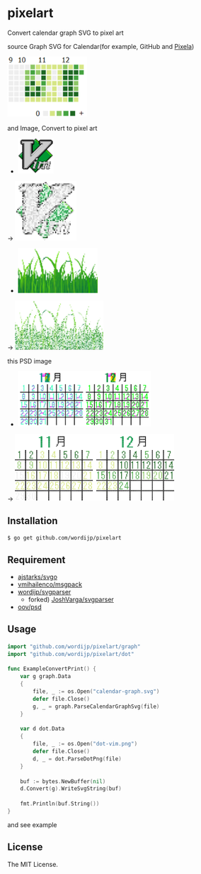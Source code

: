 # pixelart

Convert calendar graph SVG to pixel art

source Graph SVG for Calendar(for example, GitHub and [Pixela](https://pixe.la))

<img src="./doc/img/vim-pixela.png" width="180" alt="vim" title="vim">

and Image, Convert to pixel art

- <img src="./doc/img/vim.png" width="80" alt="vim" title="vim">
 →
<img src="./doc/img/dst-vim-pixela.png" width="140" alt="vim" title="vim">
- <img src="./doc/img/grass.png" width="180" alt="vim" title="vim">
 →
<img src="./doc/img/dst-grass.png" width="200" alt="vim" title="vim">

this PSD image

- <img src="./doc/img/calendar.png" width="300" alt="vim" title="vim">
 →
<img src="./doc/img/dst-calendar.png" width="360" alt="vim" title="vim">


## Installation

```
$ go get github.com/wordijp/pixelart
```

## Requirement

- [ajstarks/svgo](https://github.com/ajstarks/svgo)
- [vmihailenco/msgpack](https://github.com/vmihailenco/msgpack)
- [wordijp/svgparser](https://github.com/wordijp/svgparser)
	- forked) [JoshVarga/svgparser](https://github.com/JoshVarga/svgparser)
- [oov/psd](https://github.com/oov/psd)

## Usage


```go
import "github.com/wordijp/pixelart/graph"
import "github.com/wordijp/pixelart/dot"

func ExampleConvertPrint() {
	var g graph.Data
	{
		file, _ := os.Open("calendar-graph.svg")
		defer file.Close()
		g, _ = graph.ParseCalendarGraphSvg(file)
	}
	
	var d dot.Data
	{
		file, _ := os.Open("dot-vim.png")
		defer file.Close()
		d, _ = dot.ParseDotPng(file)
	}
	
	buf := bytes.NewBuffer(nil)
	d.Convert(g).WriteSvgString(buf)

	fmt.Println(buf.String())
}
```

and see example

## License

The MIT License.
